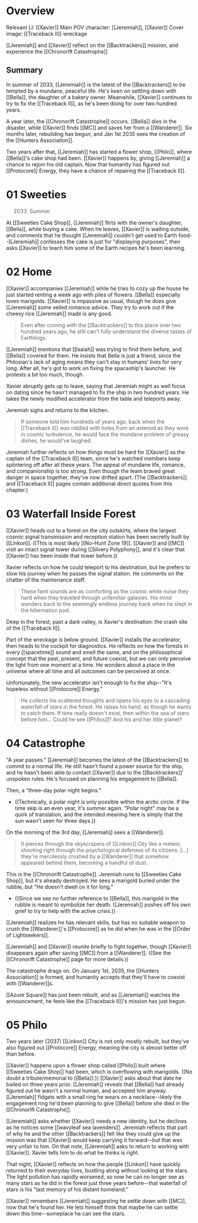 # Overview
Relevant LI: [[Xavier]]
Main POV character: [[Jeremiah]], [[Xavier]]
Cover image: [[Traceback II]] wreckage

[[Jeremiah]] and [[Xavier]] reflect on the [[Backtrackers]] mission, and experience the [[Chronorift Catastrophe]]

## Summary
In summer of 2033, [[Jeremiah]] is the latest of the [[Backtrackers]] to be tempted by a mundane, peaceful life. He's keen on settling down with [[Bella]], the daughter of a bakery owner. Meanwhile, [[Xavier]] continues to try to fix the [[Traceback II]], as he's been doing for over two hundred years.

A year later, the [[Chronorift Catastrophe]] occurs. [[Bella]] dies in the disaster, while [[Xavier]] finds [[MC]] and saves her from a [[Wanderer]]. Six months later, rebuilding has begun, and Jan 1st 2035 sees the creation of the [[Hunters Association]].

Two years after that, [[Jeremiah]] has started a flower shop, [[Philo]], where [[Bella]]'s cake shop had been. [[Xavier]] happens by, giving [[Jeremiah]] a chance to rejoin his old captain. Now that humanity has figured out [[Protocore]] Energy, they have a chance of repairing the [[Traceback II]].

# 01 Sweeties
> 2033. Summer.

At [[Sweeties Cake Shop]], [[Jeremiah]] flirts with the owner's daughter, [[Bella]], while buying a cake. When he leaves, [[Xavier]] is waiting outside, and comments that he thought [[Jeremiah]] couldn't get used to Earth food--[[Jeremiah]] confesses the cake is just for "displaying purposes", then asks [[Xavier]] to teach him some of the Earth recipes he's been learning.

# 02 Home
[[Xavier]] accompanies [[Jeremiah]] while he tries to cozy up the house he just started renting a week ago with piles of flowers. [[Bella]] especially loves marigolds. [[Xavier]] is impassive as usual, though he does give [[Jeremiah]] some veiled romance advice. They try to work out if the cheesy rice [[Jeremiah]] made is any good.

> Even after coming with the [[Backtrackers]] to this place over two hundred years ago, he still can't fully understand the diverse tastes of Earthlings.

[[Jeremiah]] mentions that [[Isaiah]] was trying to find them before, and [[Bella]] covered for them. He insists that Bella is just a friend, since the Philosian's lack of aging means they can't stay in humans' lives for very long. After all, he's got to work on fixing the spaceship's launcher. He protests a bit too much, though.

Xavier abruptly gets up to leave, saying that Jeremiah might as well focus on dating since he hasn't managed to fix the ship in two hundred years. He takes the newly modified accelerator from the table and teleports away.

Jeremiah sighs and returns to the kitchen.

> If someone told him hundreds of years ago, back when the [[Traceback II]] was riddled with holes from an asteroid as they were in cosmic turbulence, he would face the mundane problem of greasy dishes, he would've laughed.

Jeremiah further reflects on how things must be hard for [[Xavier]] as the captain of the [[Traceback II]] team, since he's watched members keep splintering off after all these years. The appeal of mundane life, romance, and companionship is too strong. Even though the team braved great danger in space together, they've now drifted apart. (The [[Backtrackers]] and [[Traceback II]] pages contain additional direct quotes from this chapter.)

# 03 Waterfall Inside Forest
[[Xavier]] heads out to a forest on the city outskirts, where the largest cosmic signal transmission and reception station has been secretly built by [[Linkon]]. ((This is most likely [[No-Hunt Zone 19]]. [[Xavier]] and [[MC]] visit an intact signal tower during [[Silvery Polyphony]], and it's clear that [[Xavier]] has been inside that tower before.))

Xavier reflects on how he could teleport to his destination, but he prefers to slow his journey when he passes the signal station. He comments on the chatter of the maintenance staff.

> These faint sounds are as comforting as the cosmic white noise they hard when they traveled through unfamiliar galaxies. His mind wanders back to the seemingly endless journey back when he slept in the hibernation pod.

Deep in the forest, past a dark valley, is Xavier's destination: the crash site of the [[Traceback II]].

Part of the wreckage is below ground. [[Xavier]] installs the accelerator, then heads to the cockpit for diagnostics. He reflects on how the forests in every [[spacetime]] sound and smell the same, and on the philosophical concept that the past, present, and future coexist, but we can only perceive the light from one moment at a time. He wonders about a place in the universe where all time and all outcomes can be perceived at once.

Unfortunately, the new accelerator isn't enough to fix the ship--"It's hopeless without [[Protocore]] Energy."

> He collects his scattered thoughts and opens his eyes to a cascading waterfall of stars in the forest. 
> He raises his hand, as though he wants to catch them. If time really doesn't exist, then within the sea of stars before him... Could he see [[Philos]]? And his and her little planet?

# 04 Catastrophe
"A year passes."
[[Jeremiah]] becomes the latest of the [[Backtrackers]] to commit to a normal life. He still hasn't found a power source for the ship, and he hasn't been able to contact [[Xavier]] due to the [[Backtrackers]]' unspoken rules. He's focused on planning his engagement to [[Bella]].

Then, a "three-day polar night begins."
* ((Technically, a polar night is only possible within the arctic circle. If the time skip is an even year, it's summer again. "Polar night" may be a quirk of translation, and the intended meaning here is simply that the sun wasn't seen for three days.))

On the morning of the 3rd day, [[Jeremiah]] sees a [[Wanderer]].
> It pierces through the skyscrapers of [[Linkon]] City like a meteor, shooting right through the psychological defenses of its citizens. [...] they're mercilessly crushed by a [[Wanderer]] that somehow appeared behind them, becoming a handful of dust.

This is the [[Chronorift Catastrophe]]. Jeremiah runs to [[Sweeties Cake Shop]], but it's already destroyed. He sees a marigold buried under the rubble, but "He doesn't dwell on it for long."
* ((Since we see no further reference to [[Bella]], this marigold in the rubble is meant to symbolize her death. [[Jeremiah]] pushes off his own grief to try to help with the active crisis.))

[[Jeremiah]] realizes he has relevant skills, but has no suitable weapon to crush the [[Wanderer]]'s [[Protocore]] as he did when he was in the [[Order of Lightseekers]].

[[Jeremiah]] and [[Xavier]] reunite briefly to fight together, though [[Xavier]] disappears again after saving [[MC]] from a [[Wanderer]]. ((See the [[Chronorift Catastrophe]] page for more details.))

The catastrophe drags on. On January 1st, 2035, the [[Hunters Association]] is formed, and humanity accepts that they'll have to coexist with [[Wanderer]]s.

[[Azure Square]] has just been rebuilt, and as [[Jeremiah]] watches the announcement, he feels like the [[Traceback II]]'s mission has just begun.

# 05 Philo
Two years later (2037) [[Linkon]] City is not only mostly rebuilt, but they've also figured out [[Protocore]] Energy, meaning the city is almost better off than before.

[[Xavier]] happens upon a flower shop called [[Philo]] built where [[Sweeties Cake Shop]] had been, which is overflowing with marigolds. ((No doubt a tribute/memorial to [[Bella]].)) [[Xavier]] asks about that date he bailed on three years prior. [[Jeremiah]] reveals that [[Bella]] had already figured out he wasn't a normal human, and accepted him anyway. [[Jeremiah]] fidgets with a small ring he wears on a necklace--likely the engagement ring he'd been planning to give [[Bella]] before she died in the [[Chronorift Catastrophe]].

[[Jeremiah]] asks whether [[Xavier]] needs a new identity, but he declines as he notices some [[wavyleaf sea lavenders]]. Jeremiah reflects that part of why he and the other [[Backtrackers]] felt like they could give up the mission was that [[Xavier]] would keep carrying it forward--but that was very unfair to him. On that note, [[Jeremiah]] asks to return to working with [[Xavier]]. Xavier tells him to do what he thinks is right.

That night, [[Xavier]] reflects on how the people [[Linkon]] have quickly returned to their everyday lives, bustling along without looking at the stars. The light pollution has rapidly worsened, so now he can no longer see as many stars as he did in the forest just three years before--that waterfall of stars is his "last memory of his distant homeland."

[[Xavier]] remembers [[Jeremiah]] suggesting he settle down with [[MC]], now that he's found her. He lets himself think that maybe he can settle down this time--someplace he can see the stars.